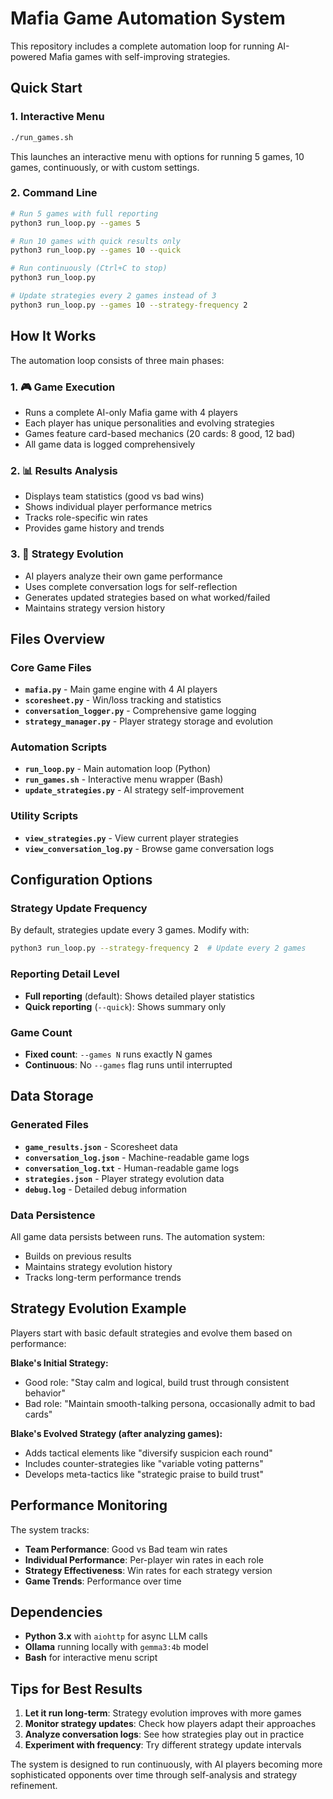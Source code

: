 # Mafia Game Automation System

This repository includes a complete automation loop for running AI-powered Mafia games with self-improving strategies.

## Quick Start

### 1. Interactive Menu
```bash
./run_games.sh
```
This launches an interactive menu with options for running 5 games, 10 games, continuously, or with custom settings.

### 2. Command Line
```bash
# Run 5 games with full reporting
python3 run_loop.py --games 5

# Run 10 games with quick results only  
python3 run_loop.py --games 10 --quick

# Run continuously (Ctrl+C to stop)
python3 run_loop.py

# Update strategies every 2 games instead of 3
python3 run_loop.py --games 10 --strategy-frequency 2
```

## How It Works

The automation loop consists of three main phases:

### 1. 🎮 Game Execution
- Runs a complete AI-only Mafia game with 4 players
- Each player has unique personalities and evolving strategies  
- Games feature card-based mechanics (20 cards: 8 good, 12 bad)
- All game data is logged comprehensively

### 2. 📊 Results Analysis
- Displays team statistics (good vs bad wins)
- Shows individual player performance metrics
- Tracks role-specific win rates 
- Provides game history and trends

### 3. 🧠 Strategy Evolution
- AI players analyze their own game performance
- Uses complete conversation logs for self-reflection
- Generates updated strategies based on what worked/failed
- Maintains strategy version history

## Files Overview

### Core Game Files
- **`mafia.py`** - Main game engine with 4 AI players
- **`scoresheet.py`** - Win/loss tracking and statistics
- **`conversation_logger.py`** - Comprehensive game logging
- **`strategy_manager.py`** - Player strategy storage and evolution

### Automation Scripts
- **`run_loop.py`** - Main automation loop (Python)
- **`run_games.sh`** - Interactive menu wrapper (Bash)
- **`update_strategies.py`** - AI strategy self-improvement

### Utility Scripts
- **`view_strategies.py`** - View current player strategies
- **`view_conversation_log.py`** - Browse game conversation logs

## Configuration Options

### Strategy Update Frequency
By default, strategies update every 3 games. Modify with:
```bash
python3 run_loop.py --strategy-frequency 2  # Update every 2 games
```

### Reporting Detail Level
- **Full reporting** (default): Shows detailed player statistics
- **Quick reporting** (`--quick`): Shows summary only

### Game Count
- **Fixed count**: `--games N` runs exactly N games
- **Continuous**: No `--games` flag runs until interrupted

## Data Storage

### Generated Files
- **`game_results.json`** - Scoresheet data
- **`conversation_log.json`** - Machine-readable game logs  
- **`conversation_log.txt`** - Human-readable game logs
- **`strategies.json`** - Player strategy evolution data
- **`debug.log`** - Detailed debug information

### Data Persistence
All game data persists between runs. The automation system:
- Builds on previous results
- Maintains strategy evolution history
- Tracks long-term performance trends

## Strategy Evolution Example

Players start with basic default strategies and evolve them based on performance:

**Blake's Initial Strategy:**
- Good role: "Stay calm and logical, build trust through consistent behavior"  
- Bad role: "Maintain smooth-talking persona, occasionally admit to bad cards"

**Blake's Evolved Strategy (after analyzing games):**
- Adds tactical elements like "diversify suspicion each round"
- Includes counter-strategies like "variable voting patterns"  
- Develops meta-tactics like "strategic praise to build trust"

## Performance Monitoring

The system tracks:
- **Team Performance**: Good vs Bad team win rates
- **Individual Performance**: Per-player win rates in each role
- **Strategy Effectiveness**: Win rates for each strategy version
- **Game Trends**: Performance over time

## Dependencies

- **Python 3.x** with `aiohttp` for async LLM calls
- **Ollama** running locally with `gemma3:4b` model
- **Bash** for interactive menu script

## Tips for Best Results

1. **Let it run long-term**: Strategy evolution improves with more games
2. **Monitor strategy updates**: Check how players adapt their approaches  
3. **Analyze conversation logs**: See how strategies play out in practice
4. **Experiment with frequency**: Try different strategy update intervals

The system is designed to run continuously, with AI players becoming more sophisticated opponents over time through self-analysis and strategy refinement.